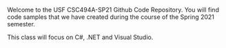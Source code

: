 Welcome to the USF CSC494A-SP21 Github Code Repository.
You will find code samples that we have created during the course of the Spring 2021 semester.

This class will focus on C#, .NET and Visual Studio.